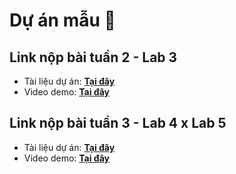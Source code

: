 # Dự án mẫu 👋
## Link nộp bài tuần 2 - Lab 3
- Tài liệu dự án: [**Tại đây**](https://drive.google.com/drive/u/1/folders/1NoqKqLrKzYx2lBHAKHEtxnKQirgBHU2f)
- Video demo: [**Tại đây**](https://drive.google.com/file/d/1yGDMD6U0ZzFHXXSWiGj-UsDGMAcFcw-m/view?usp=sharing)
## Link nộp bài tuần 3 - Lab 4 x Lab 5
- Tài liệu dự án: [**Tại đây**](https://drive.google.com/drive/folders/1vZH0LwJaDNmONe73RqYK_ZnBIKUnL7pD?usp=sharing)
- Video demo: [**Tại đây**](https://www.loom.com/share/b394591d02714f02a426f67b59b6b2ac?sid=08bec90b-1447-47e6-9a77-8f9d30ced562)

